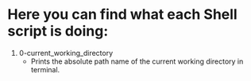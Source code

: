 # Here you can find what each Shell script is doing:

1. 0-current_working_directory
   - Prints the absolute path name of the current working directory in terminal.
